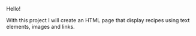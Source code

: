 Hello!

With this project I will create an HTML page that display recipes using text elements, images and links.
